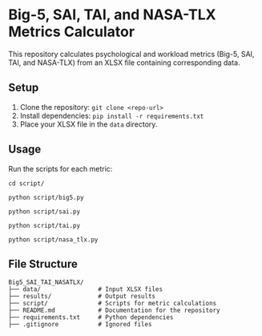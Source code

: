 # Big-5, SAI, TAI, and NASA-TLX Metrics Calculator

This repository calculates psychological and workload metrics (Big-5, SAI, TAI, and NASA-TLX) from an XLSX file containing corresponding data.

## Setup
1. Clone the repository:
`git clone <repo-url>`
2. Install dependencies:
`pip install -r requirements.txt`
3. Place your XLSX file in the `data` directory.

## Usage
Run the scripts for each metric:

```
cd script/

python script/big5.py

python script/sai.py

python script/tai.py

python script/nasa_tlx.py

```

## File Structure
```
Big5_SAI_TAI_NASATLX/
├── data/                # Input XLSX files
├── results/             # Output results
├── script/              # Scripts for metric calculations
├── README.md            # Documentation for the repository
├── requirements.txt     # Python dependencies
├── .gitignore           # Ignored files

```
